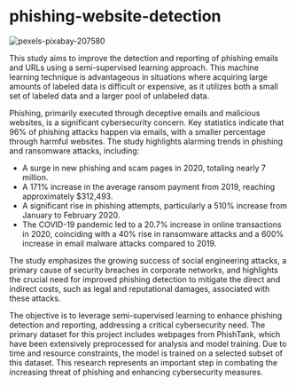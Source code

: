 # phishing-website-detection

![pexels-pixabay-207580](https://github.com/joel-ruetas/phishing-website-detection/assets/141535387/7be16082-c488-4355-a2f4-6e58a30d3759)

This study aims to improve the detection and reporting of phishing emails and URLs using a semi-supervised learning approach. This machine learning technique is advantageous in situations where acquiring large amounts of labeled data is difficult or expensive, as it utilizes both a small set of labeled data and a larger pool of unlabeled data.

Phishing, primarily executed through deceptive emails and malicious websites, is a significant cybersecurity concern. Key statistics indicate that 96% of phishing attacks happen via emails, with a smaller percentage through harmful websites. The study highlights alarming trends in phishing and ransomware attacks, including:

- A surge in new phishing and scam pages in 2020, totaling nearly 7 million.
- A 171% increase in the average ransom payment from 2019, reaching approximately $312,493.
- A significant rise in phishing attempts, particularly a 510% increase from January to February 2020.
- The COVID-19 pandemic led to a 20.7% increase in online transactions in 2020, coinciding with a 40% rise in ransomware attacks and a 600% increase in email malware attacks compared to 2019.

The study emphasizes the growing success of social engineering attacks, a primary cause of security breaches in corporate networks, and highlights the crucial need for improved phishing detection to mitigate the direct and indirect costs, such as legal and reputational damages, associated with these attacks.

The objective is to leverage semi-supervised learning to enhance phishing detection and reporting, addressing a critical cybersecurity need. The primary dataset for this project includes webpages from PhishTank, which have been extensively preprocessed for analysis and model training. Due to time and resource constraints, the model is trained on a selected subset of this dataset. This research represents an important step in combating the increasing threat of phishing and enhancing cybersecurity measures.
